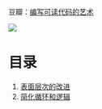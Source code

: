 豆瓣：[编写可读代码的艺术](https://book.douban.com/subject/10797189/)

![](https://img3.doubanio.com/view/subject/l/public/s10328621.jpg)

# 目录

1. [表面层次的改进](表面层次的改进.md)
2. [简化循环和逻辑](简化循环和逻辑.md)

